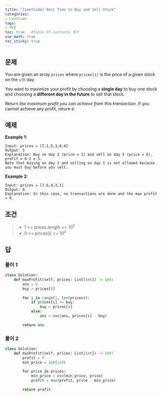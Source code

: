 ```yaml
---
title: "[LeetCode] Best Time to Buy and Sell Stock"
categories: 
- LeetCode
tags:
- 배열
toc: true   #Table Of Contents 목차 
use_math: true
toc_sticky: true
---
```


## 문제

You are given an array `prices` where `prices[i]` is the price of a given stock on the `ith` day.

You want to maximize your profit by choosing a **single day** to buy one stock and choosing a **different day in the future** to sell that stock.

Return *the maximum profit you can achieve from this transaction*. If you cannot achieve any profit, return `0`.

## 예제

**Example 1:**

```
Input: prices = [7,1,5,3,6,4]
Output: 5
Explanation: Buy on day 2 (price = 1) and sell on day 5 (price = 6), profit = 6-1 = 5.
Note that buying on day 2 and selling on day 1 is not allowed because you must buy before you sell.
```

**Example 2:**

```
Input: prices = [7,6,4,3,1]
Output: 0
Explanation: In this case, no transactions are done and the max profit = 0.
```

## 조건

> - 1 <= prices.length <= $10^5$
> - 0 <= prices[i] <= $10^4$

## 답 

### 풀이 1

```python
class Solution:
    def maxProfit(self, prices: List[int]) -> int:
        ans = 0
        buy = prices[0]
        
        for i in range(1, len(prices)):
            if prices[i] <= buy:
                buy = prices[i]
            else:
                ans = max(ans, prices[i] - buy)
        
        return ans
```

### 풀이 2

```python
class Solution:
    def maxProfit(self, prices: List[int]) -> int:
        profit = 0
        min_price = int(1e9)
        
        for price in prices:
            min_price = min(min_price, price)
            profit = max(profit, price - min_price)
        
        return profit
```







